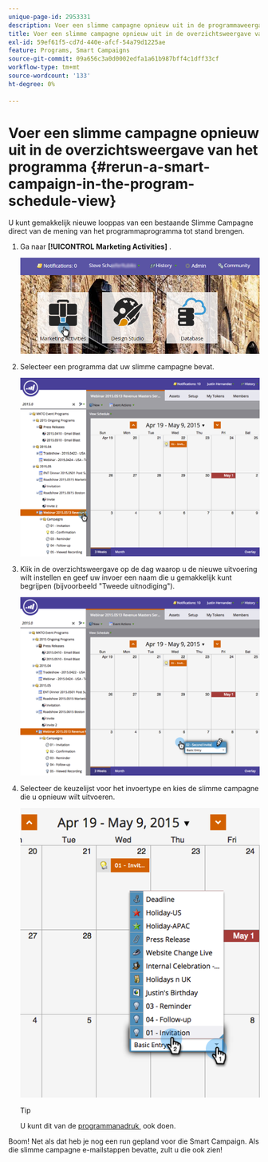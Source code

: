 ```yaml
---
unique-page-id: 2953331
description: Voer een slimme campagne opnieuw uit in de programmaweergave - Marketo Docs - Productdocumentatie
title: Voer een slimme campagne opnieuw uit in de overzichtsweergave van het programma
exl-id: 59ef61f5-cd7d-440e-afcf-54a79d1225ae
feature: Programs, Smart Campaigns
source-git-commit: 09a656c3a0d0002edfa1a61b987bff4c1dff33cf
workflow-type: tm+mt
source-wordcount: '133'
ht-degree: 0%

---
```


# Voer een slimme campagne opnieuw uit in de overzichtsweergave van het programma {#rerun-a-smart-campaign-in-the-program-schedule-view}

U kunt gemakkelijk nieuwe looppas van een bestaande Slimme Campagne direct van de mening van het programmaprogramma tot stand brengen.

1. Ga naar **[!UICONTROL Marketing Activities]** .

   ![](assets/login-marketing-activities-3.png)

1. Selecteer een programma dat uw slimme campagne bevat.

   ![](assets/image2015-4-16-14-3a40-3a11.png)

1. Klik in de overzichtsweergave op de dag waarop u de nieuwe uitvoering wilt instellen en geef uw invoer een naam die u gemakkelijk kunt begrijpen (bijvoorbeeld &quot;Tweede uitnodiging&quot;).

   ![](assets/image2015-4-16-14-3a42-3a0.png)

1. Selecteer de keuzelijst voor het invoertype en kies de slimme campagne die u opnieuw wilt uitvoeren.

   ![](assets/image2015-4-16-15-3a26-3a33.png)

   >[!TIP]
   >
   >U kunt dit van de [&#x200B; programmanadruk &#x200B;](/help/marketo/product-docs/core-marketo-concepts/marketing-calendar/understanding-the-calendar/understand-enable-program-focus.md) ook doen.

Boom! Net als dat heb je nog een run gepland voor die Smart Campaign. Als die slimme campagne e-mailstappen bevatte, zult u die ook zien!
